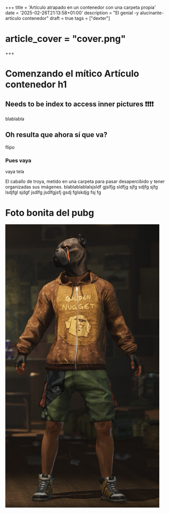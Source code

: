 +++
title = 'Artículo atrapado en un contenedor con una carpeta propia'
date = '2025-02-26T21:13:58+01:00'
description = "El geníal -y alucinante- artículo contenedor"
draft = true
tags = ["dexter"]
# article_cover = "cover.png"
+++

# Comenzando el mítico Artículo contenedor h1

## Needs to be index to access inner pictures ❗❗❗❗

blablabla

## Oh resulta que ahora sí que va?

flipo

### Pues vaya

vaya tela

El caballo de troya, metido en una carpeta para pasar desapercibido y tener organizadas sus imágenes. blablablablalsjsldf gjslfjg sldfjg sjfg sdjfg sjfg lsdjfgl sjdgf jsdlfg jsdlfgjsfj gsdj fglskdjg fsj fg

# Foto bonita del pubg
<!-- ![alt text](/content/articles/contenedor/pubg.png) -->
<!-- ![alt text](/content/articles/contenedor/pubg.png) -->
![joder](pubg.png)

<!-- ![asf](pubg.png) -->